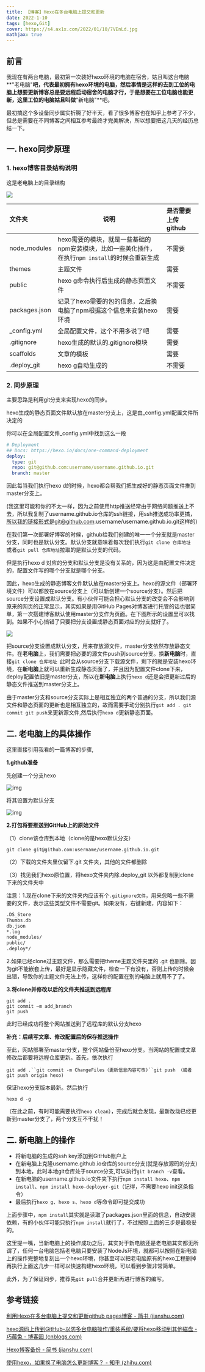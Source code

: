 ```yaml
---
title: 【博客】Hexo在多台电脑上提交和更新
date: 2022-1-10
tags: [hexo,Git]
cover: https://s4.ax1x.com/2022/01/10/7VEnLd.jpg
mathjax: true
---
```


## 前言

我现在有两台电脑，最初第一次装好hexo环境的电脑在宿舍，姑且叫这台电脑**"老电脑"**吧，代表最初拥有hexo环境的电脑，然后事情是这样的去到工位的电脑上想要更新博客总是要远程启动宿舍的电脑才行，于是想要在工位电脑也能更新，这里工位的电脑姑且叫做**"新电脑"**吧。

最初搞这个多设备同步属实折腾了好半天，看了很多博客也在知乎上参考了不少，但总是需要在不同博客之间相互参考最终才完美解决，所以想要把这几天的经历总结一下。

## 一. hexo同步原理
### 1.  hexo博客目录结构说明

这是老电脑上的目录结构

![](https://s4.ax1x.com/2022/01/10/7EKIeg.png)

| 文件夹        | 说明                                                         | 是否需要上传github |
| :------------ | ------------------------------------------------------------ | :----------------- |
| node_modules  | hexo需要的模块，就是一些基础的npm安装模块，比如一些美化插件，在执行`npm install`的时候会重新生成 | 不需要             |
| themes        | 主题文件                                                     | 需要               |
| public        | hexo g命令执行后生成的静态页面文件                           | 不需要             |
| packages.json | 记录了hexo需要的包的信息，之后换电脑了npm根据这个信息来安装hexo环境 | 需要               |
| _config.yml   | 全局配置文件，这个不用多说了吧                               | 需要               |
| .gitignore    | hexo生成的默认的.gitignore模块                               | 需要               |
| scaffolds     | 文章的模板                                                   | 需要               |
| .deploy_git   | hexo g自动生成的                                             | 不需要             |

### 2. 同步原理

主要思路是利用git分支来实现hexo的同步。

hexo生成的静态页面文件默认放在master分支上，这是由_config.yml配置文件所决定的

你可以在全局配置文件_config.yml中找到这么一段

```yaml
# Deployment
## Docs: https://hexo.io/docs/one-command-deployment
deploy:
  type: git
  repo: git@github.com:username/username.github.io.git
  branch: master
```

因此每当我们执行hexo d的时候，hexo都会帮我们把生成好的静态页面文件推到master分支上。

(我这里可能和你的不太一样，因为之前使用http推送经常由于网络问题推送上不去，所以我复制了username.github.io仓库的ssh链接，用ssh推送成功率更搞，所以我的链接形式是git@github.com:username/username.github.io.git这样的)

在我们第一次部署好博客的时候，github给我们创建的唯一一个分支就是master分支，同时也是默认分支。默认分支就意味着每次我们执行`git clone 仓库地址 `或者`git pull 仓库地址`拉取的是默认分支的代码。

但是执行hexo d 对应的分支和默认分支是没有关系的，因为这是由配置文件决定的，配置文件写的哪个分支就是哪个分支。

因此，hexo生成的静态博客文件默认放在master分支上。hexo的源文件（部署环境文件）可以都放在source分支上（可以新创建一个source分支）。然后把source分支设置成默认分支。有小伙伴可能会担心默认分支的改变会不会影响到原来的网页的正常显示，其实如果是用GitHub Pages对博客进行托管的话也很简单，第一次搭建博客默认使用master分支作为页面。在下图所示的设置里可以找到。如果不小心搞错了只要把分支设置成静态页面对应的分支就好了。

![](https://s4.ax1x.com/2022/01/10/7EYj6s.png)

把source分支设置成默认分支，用来存放源文件，master分支依然存放静态文件。在**老电脑**上，我们需要把必要的源文件push到source分支。换**新电脑**时，直接`git clone 仓库地址 `此时会从source分支下载源文件，剩下的就是安装hexo环境，在**新电脑**上就可以重新生成静态页面了，并且因为配置文件clone下来，deploy配置依旧是master分支，所以在**新电脑**上执行`hexo d`还是会把更新过后的静态文件推送到master分支上。

由于master分支和source分支实际上是相互独立的两个普通的分支，所以我们源文件和静态页面的更新也是相互独立的，故而需要手动分别执行`git add . git commit git push`来更新源文件,然后执行`hexo d`更新静态页面。

## 二. 老电脑上的具体操作

这里直接引用我看的一篇博客的步骤,

[链接]: https://www.cnblogs.com/wy0526/p/13066869.html

**1.github准备**

先创建一个分支hexo

![img](https://s4.ax1x.com/2022/01/10/7VVsAI.jpg)

将其设置为默认分支

![img](https://s4.ax1x.com/2022/01/10/7VZpU1.jpg)

**2.打包将要推送到GitHub上的原始文件**

（1）clone该仓库到本地（clone的是hexo默认分支）

```
git clone git@github.com:username/username.github.io.git
```

（2）下载的文件夹里仅留下.git 文件夹，其他的文件都删除

（3）找见我们hexo原位置，将hexo文件夹内除.deploy_git 以外都复制到clone下来的文件夹中

注意：1.现在clone下来的文件夹内应该有个`.gitignore文件`，用来忽略一些不需要的文件，表示这些类型文件不需要git。如果没有，右键新建，内容如下：

```sh
.DS_Store
Thumbs.db
db.json
*.log
node_modules/
public/
.deploy*/
```


2.如果已经clone过主题文件，那么需要把theme主题文件夹里的 .git 也删除。因为git不能嵌套上传，最好是显示隐藏文件，检查一下有没有，否则上传的时候会出错，导致你的主题文件无法上传，这样你的配置在别的电脑上就用不了了。

**3.将clone并修改以后的文件夹推送到远程库**

```
git add .
git commit –m add_branch
git push
```

此时已经成功将整个网站推送到了远程库的默认分支hexo

**补充：后续写文章、修改配置后的保存推送操作**

至此，网站部署至master分支，整个网站备份至hexo分支。当网站的配置或文章修改后都要将远程仓库更新。首先，依次执行

```
git add .``git commit -m ChangeFiles（更新信息内容可改)``git push （或者git push origin hexo)
```

保证hexo分支版本最新。然后执行

```
hexo d -g
```

（在此之前，有时可能需要执行`hexo clean`），完成后就会发现，最新改动已经更新到master分支了，两个分支互不干扰！

## 二. 新电脑上的操作

- 将新电脑的生成的ssh key添加到GitHub账户上
- 在新电脑上克隆username.github.io仓库的source分支(就是存放源码的分支)到本地，此时本地git仓库处于source分支,可以执行`git branch -v`查看。
- 在新电脑的username.github.io文件夹下执行`npm install hexo`、`npm install`、`npm install hexo-deployer-git`（记得，不需要hexo init这条指令）
- 最后执行`hexo g`、`hexo s`、`hexo d`等命令即可提交成功

上面步骤中，`npm install`其实就是读取了packages.json里面的信息，自动安装依赖，有的小伙伴可能只执行`npm install`就行了，不过按照上面的三步是最稳妥的。

这里提一嘴，当新电脑上的操作成功之后，其实对于新电脑还是老电脑其实都无所谓了，任何一台电脑包括老电脑只要安装了NodeJs环境，就都可以按照在新电脑上的操作完整地复刻出一个hexo环境，你甚至可以把老电脑原有的hexo工程删掉再执行上面这几步一样可以快速构建hexo环境，可以看到步骤非常简单。

此外，为了保证同步，推荐先`git pull`合并更新再进行博客的编写。



## 参考链接

[利用Hexo在多台电脑上提交和更新github pages博客 - 简书 (jianshu.com)](https://www.jianshu.com/p/0b1fccce74e0)

[hexo源码上传到GitHub-以防多台电脑操作/重装系统/要将hexo移动到其他磁盘 - 巧莓兔 - 博客园 (cnblogs.com)](https://www.cnblogs.com/wy0526/p/13066869.html)

[Hexo博客备份 - 简书 (jianshu.com)](https://www.jianshu.com/p/57b5a384f234)

[使用hexo，如果换了电脑怎么更新博客？ - 知乎 (zhihu.com)](https://www.zhihu.com/question/21193762)
